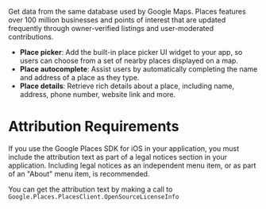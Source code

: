 Get data from the same database used by Google Maps. Places features over 100 million businesses and points of interest that are updated frequently through owner-verified listings and user-moderated contributions.

* **Place picker**: Add the built-in place picker UI widget to your app, so users can choose from a set of nearby places displayed on a map.
* **Place autocomplete**: Assist users by automatically completing the name and address of a place as they type.
* **Place details**: Retrieve rich details about a place, including name, address, phone number, website link and more.

Attribution Requirements
========================

If you use the Google Places SDK for iOS in your application, you must include the attribution text as part of a legal notices section in your application. Including legal notices as an independent menu item, or as part of an "About" menu item, is recommended.

You can get the attribution text by making a call to `Google.Places.PlacesClient.OpenSourceLicenseInfo`
